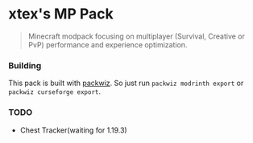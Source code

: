 # xtex's MP Pack

> Minecraft modpack focusing on multiplayer (Survival, Creative or PvP) performance and experience optimization.

### Building

This pack is built with [packwiz](https://github.com/packwiz/packwiz). So just run `packwiz modrinth export` or `packwiz curseforge export`.

### TODO

- Chest Tracker(waiting for 1.19.3)